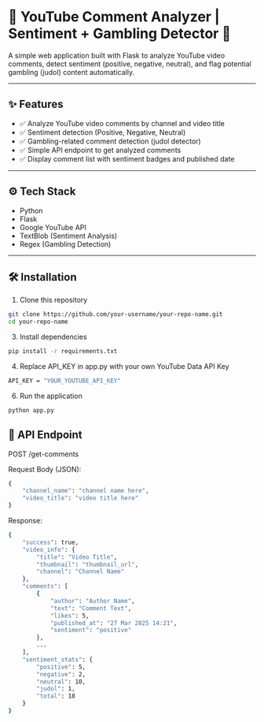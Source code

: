 # 🎥 YouTube Comment Analyzer | Sentiment + Gambling Detector 🎰

A simple web application built with Flask to analyze YouTube video comments, detect sentiment (positive, negative, neutral), and flag potential gambling (judol) content automatically.

---

## ✨ Features
- ✅ Analyze YouTube video comments by channel and video title
- ✅ Sentiment detection (Positive, Negative, Neutral)
- ✅ Gambling-related comment detection (judol detector)
- ✅ Simple API endpoint to get analyzed comments
- ✅ Display comment list with sentiment badges and published date

---

## ⚙️ Tech Stack
- Python
- Flask
- Google YouTube API
- TextBlob (Sentiment Analysis)
- Regex (Gambling Detection)

---

## 🛠️ Installation

1. Clone this repository
```bash
git clone https://github.com/your-username/your-repo-name.git
cd your-repo-name
```
3. Install dependencies
```bash
pip install -r requirements.txt
```
4. Replace API_KEY in app.py with your own YouTube Data API Key
```bash
API_KEY = "YOUR_YOUTUBE_API_KEY"
```
6. Run the application
```bash
python app.py
```

## 🔄 API Endpoint
POST /get-comments

Request Body (JSON):
```bash
{
    "channel_name": "channel name here",
    "video_title": "video title here"
}
```

Response:
```bash
{
    "success": true,
    "video_info": {
        "title": "Video Title",
        "thumbnail": "thumbnail_url",
        "channel": "Channel Name"
    },
    "comments": [
        {
            "author": "Author Name",
            "text": "Comment Text",
            "likes": 5,
            "published_at": "27 Mar 2025 14:21",
            "sentiment": "positive"
        },
        ...
    ],
    "sentiment_stats": {
        "positive": 5,
        "negative": 2,
        "neutral": 10,
        "judol": 1,
        "total": 18
    }
}
```
